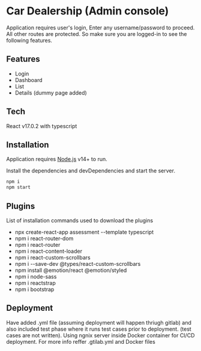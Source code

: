# Car Dealership (Admin console)

Application requires user's login, Enter any username/password to proceed.
All other routes are protected. So make sure you are logged-in to see the following features.

## Features

- Login
- Dashboard
- List
- Details (dummy page added)

## Tech

React v17.0.2 with typescript

## Installation

Application requires [Node.js](https://nodejs.org/) v14+ to run.

Install the dependencies and devDependencies and start the server.

```sh
npm i
npm start
```

## Plugins

List of installation commands used to download the plugins

- npx create-react-app assessment --template typescript
- npm i react-router-dom
- npm i react-router
- npm i react-content-loader
- npm i react-custom-scrollbars
- npm i --save-dev @types/react-custom-scrollbars
- npm install @emotion/react @emotion/styled
- npm i node-sass
- npm i reactstrap
- npm i bootstrap

## Deployment

Have added .yml file (assuming deployment will happen thriugh gitlab) and also included test phase where it runs test cases prior to deployment. (test cases are not written).
Using ngnix server inside Docker container for CI/CD deployment.
For more info reffer .gtilab.yml and Docker files
